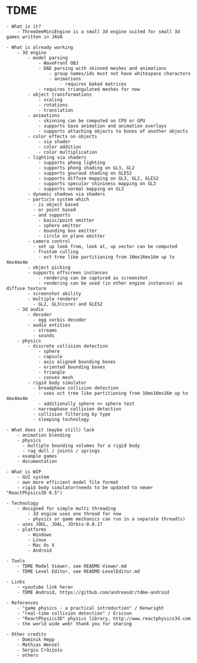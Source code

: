 TDME
====

    - What is it?
        - ThreeDeeMiniEngine is a small 3d engine suited for small 3d games written in JAVA

    - What is already working
        - 3d engine
            - model parsing
                - WaveFront OBJ
                - DAE parsing with skinned meshes and animations
                    - group names/ids must not have whitespace characters
                    - animations
                        - requires baked matrices
                - requires triangulated meshes for now
            - object transformations
                - scaling
                - rotations
                - translation
            - animations
                - skinning can be computed on CPU or GPU
                - supports base animation and animation overlays
                - supports attaching objects to bones of another objects
            - color effects on objects
                - via shader
                - color addition
                - color multiplication
            - lighting via shaders
            	- supports phong lighting
            	- supports phong shading on GL3, GL2
            	- supports gouraud shading on GLES2
            	- supports diffuse mapping on GL3, GL2, GLES2
            	- supports specular shininess mapping on GL3
            	- supports normal mapping on GL3
            - dynamic shadows via shaders
            - particle system which
              - is object based
              - or point based
              - and supports
                - basic/point emitter
                - sphere emitter
                - bounding box emitter
                - circle on plane emitter
            - camera control
              - set up look from, look at, up vector can be computed
              - frustum culling
                - oct tree like partitioning from 16mx16mx16m up to 4mx4mx4m
            - object picking
            - supports offscreen instances
                - rendering can be captured as screenshot
                - rendering can be used (in other engine instances) as diffuse texture
            - screenshot ability
            - multiple renderer
              - GL2, GL3(core) and GLES2
        - 3d audio
            - decoder
              - ogg vorbis decoder
            - audio entities
              - streams
              - sounds
        - physics
            - discrete collision detection
                - sphere
                - capsule
                - axis aligned bounding boxes
                - oriented bounding boxes
                - triangle
                - convex mesh
            - rigid body simulator
              - broadphase collision detection
              	- uses oct tree like partitioning from 16mx16mx16m up to 4mx4mx4m
              	- additionally sphere <> sphere test
              - narrowphase collision detection
              - collision filtering by type
              - sleeping technology

    - What does it (maybe still) lack
        - animation blending
        - physics
          - multiple bounding volumes for a rigid body
          - rag doll / joints / springs
        - example games
        - documentation

    - What is WIP
        - GUI system
        - own more efficient model file format
        - rigid body simulator(needs to be updated to newer "ReactPhysics3D 0.5")

    - Technology
        - designed for simple multi threading
        	- 3d engine uses one thread for now
        	- physics or game mechanics can run in a separate thread(s)
        - uses JOGL, JOAL, JOrbis-0.0.17
        - platforms
            - Windows
            - Linux
            - Mac Os X
            - Android

    - Tools
		- TDME Model Viewer, see README-Viewer.md
		- TDME Level Editor, see README-LevelEditor.md

    - Links
        - <youtube link here>
		- TDME Android, https://github.com/andreasdr/tdme-android

    - References
        - "game physics - a practical introduction" / Kenwright
        - "real-time collision detection" / Ericson
        - "ReactPhysics3D" physics library, http://www.reactphysics3d.com 
        - the world wide web! thank you for sharing

    - Other credits
        - Dominik Hepp
        - Mathias Wenzel
        - Sergiu Crăiţoiu
        - others
       
